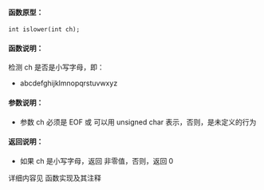  
#### 函数原型：
```
int islower(int ch);
```

#### 函数说明：
检测 ch 是否是小写字母，即：
* abcdefghijklmnopqrstuvwxyz

#### 参数说明：
* 参数 ch 必须是 EOF 或 可以用 unsigned char 表示，否则，是未定义的行为

#### 返回说明：
* 如果 ch 是小写字母，返回 非零值，否则，返回 0

详细内容见 函数实现及其注释

